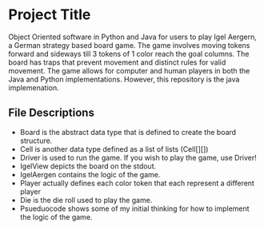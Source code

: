 # Project Title
Object Oriented software in Python and Java for users to play Igel Aergern, a German strategy based board game. The game involves moving tokens forward and sideways till 3 tokens of 1 color reach the goal columns. The board has traps that prevent movement and distinct rules for valid movement. The game allows for computer and human players in both the Java and Python implementations. However, this repository is the java implemenation.

## File Descriptions 
- Board is the abstract data type that is defined to create the board structure.
- Cell is another data type defined as a list of lists (Cell[][])
- Driver is used to run the game. If you wish to play the game, use Driver!
- IgelView depicts the board on the stdout.
- IgelAergen contains the logic of the game.
- Player actually defines each color token that each represent a different player
- Die is the die roll used to play the game.
- Psueduocode shows some of my initial thinking for how to implement the logic of the game. 
